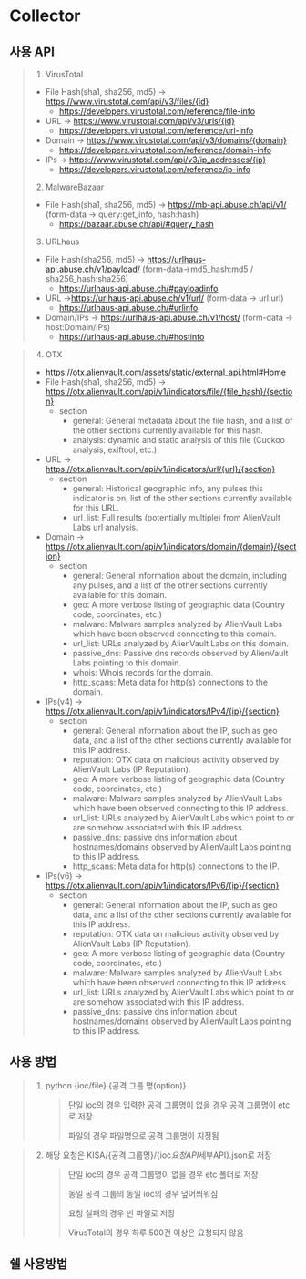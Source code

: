 # Collector

## 사용 API

> 1.  VirusTotal
>
> - File Hash(sha1, sha256, md5) -> https://www.virustotal.com/api/v3/files/{id}
>   - https://developers.virustotal.com/reference/file-info
> - URL -> https://www.virustotal.com/api/v3/urls/{id}
>   - https://developers.virustotal.com/reference/url-info
> - Domain -> https://www.virustotal.com/api/v3/domains/{domain}
>   - https://developers.virustotal.com/reference/domain-info
> - IPs -> https://www.virustotal.com/api/v3/ip_addresses/{ip}
>   - https://developers.virustotal.com/reference/ip-info
>
> 2. MalwareBazaar
>
> - File Hash(sha1, sha256, md5) -> https://mb-api.abuse.ch/api/v1/ (form-data -> query:get_info, hash:hash)
>   - https://bazaar.abuse.ch/api/#query_hash
>
> 3. URLhaus
>
> - File Hash(sha256, md5) -> https://urlhaus-api.abuse.ch/v1/payload/ (form-data->md5_hash:md5 / sha256_hash:sha256)
>   - https://urlhaus-api.abuse.ch/#payloadinfo
> - URL ->https://urlhaus-api.abuse.ch/v1/url/ (form-data -> url:url)
>   - https://urlhaus-api.abuse.ch/#urlinfo
> - Domain/IPs -> https://urlhaus-api.abuse.ch/v1/host/ (form-data -> host:Domain/IPs)
>   - https://urlhaus-api.abuse.ch/#hostinfo

> 4. OTX
>
> - https://otx.alienvault.com/assets/static/external_api.html#Home
> - File Hash(sha1, sha256, md5) -> https://otx.alienvault.com/api/v1/indicators/file/{file_hash}/{section}
>   - section
>     - general: General metadata about the file hash, and a list of the other sections currently available for this hash.
>     - analysis: dynamic and static analysis of this file (Cuckoo analysis, exiftool, etc.)
> - URL -> https://otx.alienvault.com/api/v1/indicators/url/{url}/{section}
>   - section
>     - general: Historical geographic info, any pulses this indicator is on, list of the other sections currently available for this URL.
>     - url_list: Full results (potentially multiple) from AlienVault Labs url analysis.
> - Domain -> https://otx.alienvault.com/api/v1/indicators/domain/{domain}/{section}
>   - section
>     - general: General information about the domain, including any pulses, and a list of the other sections currently available for this domain.
>     - geo: A more verbose listing of geographic data (Country code, coordinates, etc.)
>     - malware: Malware samples analyzed by AlienVault Labs which have been observed connecting to this domain.
>     - url_list: URLs analyzed by AlienVault Labs on this domain.
>     - passive_dns: Passive dns records observed by AlienVault Labs pointing to this domain.
>     - whois: Whois records for the domain.
>     - http_scans: Meta data for http(s) connections to the domain.
> - IPs(v4) -> https://otx.alienvault.com/api/v1/indicators/IPv4/{ip}/{section}
>   - section
>     - general: General information about the IP, such as geo data, and a list of the other sections currently available for this IP address.
>     - reputation: OTX data on malicious activity observed by AlienVault Labs (IP Reputation).
>     - geo: A more verbose listing of geographic data (Country code, coordinates, etc.)
>     - malware: Malware samples analyzed by AlienVault Labs which have been observed connecting to this IP address.
>     - url_list: URLs analyzed by AlienVault Labs which point to or are somehow associated with this IP address.
>     - passive_dns: passive dns information about hostnames/domains observed by AlienVault Labs pointing to this IP address.
>     - http_scans: Meta data for http(s) connections to the IP.
> - IPs(v6) -> https://otx.alienvault.com/api/v1/indicators/IPv6/{ip}/{section}
>   - section
>     - general: General information about the IP, such as geo data, and a list of the other sections currently available for this IP address.
>     - reputation: OTX data on malicious activity observed by AlienVault Labs (IP Reputation).
>     - geo: A more verbose listing of geographic data (Country code, coordinates, etc.)
>     - malware: Malware samples analyzed by AlienVault Labs which have been observed connecting to this IP address.
>     - url_list: URLs analyzed by AlienVault Labs which point to or are somehow associated with this IP address.
>     - passive_dns: passive dns information about hostnames/domains observed by AlienVault Labs pointing to this IP address.

## 사용 방법

> 1. python {ioc/file} {공격 그룹 명(option)}
>    > 단일 ioc의 경우 입력한 공격 그룹명이 없을 경우 공격 그룹명이 etc로 저장
>    >
>    > 파일의 경우 파일명으로 공격 그룹명이 지정됨

> 2. 해당 요청은 KISA/{공격 그룹명}/{ioc*요청API*세부API}.json로 저장
>    > 단일 ioc의 경우 공격 그룹명이 없을 경우 etc 폴더로 저장
>    >
>    > 동일 공격 그룹의 동일 ioc의 경우 덮어씌워짐
>    >
>    > 요청 실패의 경우 빈 파일로 저장
>    >
>    > VirusTotal의 경우 하루 500건 이상은 요청되지 않음

## 쉘 사용방법
